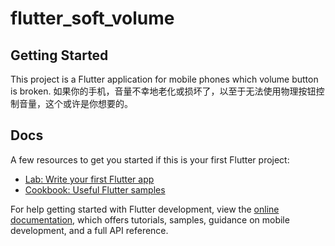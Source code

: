 # flutter_soft_volume

## Getting Started

This project is a Flutter application for mobile phones which volume button is broken.
如果你的手机，音量不幸地老化或损坏了，以至于无法使用物理按钮控制音量，这个或许是你想要的。

## Docs

A few resources to get you started if this is your first Flutter project:

- [Lab: Write your first Flutter app](https://docs.flutter.dev/get-started/codelab)
- [Cookbook: Useful Flutter samples](https://docs.flutter.dev/cookbook)

For help getting started with Flutter development, view the
[online documentation](https://docs.flutter.dev/), which offers tutorials,
samples, guidance on mobile development, and a full API reference.
